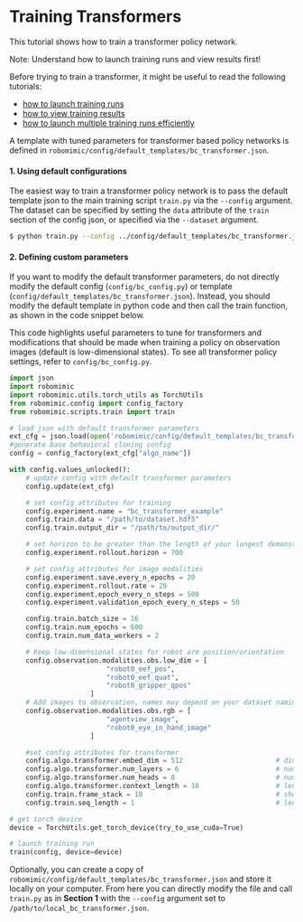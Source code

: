 # Training Transformers

This tutorial shows how to train a transformer policy network.

<div class="admonition note">
<p class="admonition-title">Note: Understand how to launch training runs and view results first!</p>

Before trying to train a transformer, it might be useful to read the following tutorials:
- [how to launch training runs](./configs.html)
- [how to view training results](./viewing_results.html)
- [how to launch multiple training runs efficiently](./hyperparam_scan.html) 

</div>

A template with tuned parameters for transformer based policy networks is defined in `robomimic/config/default_templates/bc_transformer.json`.

#### 1. Using default configurations

The easiest way to train a transformer policy network is to pass the default template json to the main training script `train.py` via the `--config` argument. The dataset can be specified by setting the `data` attribute of the `train` section of the config json, or specified via the `--dataset` argument.

```sh
$ python train.py --config ../config/default_templates/bc_transformer.json --dataset /path/to/dataset.hdf5
```

#### 2. Defining custom parameters

If you want to modify the default transformer parameters, do not directly modify the default config (`config/bc_config.py`) or template (`config/default_templates/bc_transformer.json`).  Instead, you should modify the default template in python code and then call the train function, as shown in the code snippet below.

This code highlights useful parameters to tune for transformers and modifications that should be made when training a policy on observation images (default is low-dimensional states).  To see all transformer policy settings, refer to `config/bc_config.py`.

```python
import json
import robomimic
import robomimic.utils.torch_utils as TorchUtils
from robomimic.config import config_factory
from robomimic.scripts.train import train

# load json with default transformer parameters
ext_cfg = json.load(open('robomimic/config/default_templates/bc_transformer.json', 'r'))
#generate base behavioral cloning config
config = config_factory(ext_cfg["algo_name"])

with config.values_unlocked():
    # update config with default transformer parameters
    config.update(ext_cfg)

    # set config attributes for training
    config.experiment.name = "bc_transformer_example"
    config.train.data = "/path/to/dataset.hdf5"
    config.train.output_dir = "/path/to/output_dir/"

    # set horizon to be greater than the length of your longest demonstration
    config.experiment.rollout.horizon = 700

    # set config attributes for image modalities
    config.experiment.save.every_n_epochs = 20
    config.experiment.rollout.rate = 20
    config.experiment.epoch_every_n_steps = 500
    config.experiment.validation_epoch_every_n_steps = 50

    config.train.batch_size = 16
    config.train.num_epochs = 600
    config.train.num_data_workers = 2

    # Keep low-dimensional states for robot arm position/orientation
    config.observation.modalities.obs.low_dim = [
                        "robot0_eef_pos",
                        "robot0_eef_quat",
                        "robot0_gripper_qpos"
                    ]
    # Add images to observation, names may depend on your dataset naming convention
    config.observation.modalities.obs.rgb = [
                        "agentview_image",
                        "robot0_eye_in_hand_image"
                    ]

    #set config attributes for transformer
    config.algo.transformer.embed_dim = 512                       # dimension for embeddings used by transformer
    config.algo.transformer.num_layers = 6                        # number of transformer blocks to stack
    config.algo.transformer.num_heads = 8                         # number of attention heads for each transformer block (should divide embed_dim evenly)
    config.algo.transformer.context_length = 10                   # length of (s, a) seqeunces to feed to transformer
    config.train.frame_stack = 10                                 # shoule be same as context length
    config.train.seq_length = 1                                   # length of (s, a) seqeunces for transformer to predict

# get torch device
device = TorchUtils.get_torch_device(try_to_use_cuda=True)

# launch training run
train(config, device=device)
```

Optionally, you can create a copy of `robomimic/config/default_templates/bc_transformer.json` and store it locally on your computer.  From here you can directly modify the file and call `train.py` as in **Section 1** with the `--config` argument set to `/path/to/local_bc_transformer.json`.

